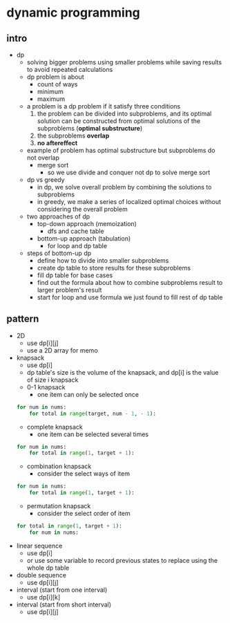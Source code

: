 # dynamic programming

## intro

- dp
    - solving bigger problems using smaller problems while saving results to avoid repeated calculations
    - dp problem is about
        - count of ways
        - minimum
        - maximum
    - a problem is a dp problem if it satisfy three conditions
        1. the problem can be divided into subproblems, and its optimal solution can be constructed from optimal solutions of the subproblems (**optimal substructure**)
        2. the subproblems **overlap**
        3. ****no aftereffect****
    - example of problem has optimal substructure but subproblems do not overlap
        - merge sort
            - so we use divide and conquer not dp to solve merge sort
    - dp vs greedy
        -  in dp, we solve overall problem by combining the solutions to subproblems
        -  in greedy, we make a series of localized optimal choices without considering the overall problem
    - two approaches of dp
        - top-down approach (memoization)
            - dfs and cache table
        - bottom-up approach (tabulation)
            - for loop and dp table
    - steps of bottom-up dp
        - define how to divide into smaller subproblems
        - create dp table to store results for these subproblems
        - fill dp table for base cases
        - find out the formula about how to combine subproblems result to larger problem's result
        - start for loop and use formula we just found to fill rest of dp table

## pattern

- 2D
    - use dp[i][j]
    - use a 2D array for memo
- knapsack
    - use dp[i]
    - dp table's size is the volume of the knapsack, and dp[i] is the value of size i knapsack
    - 0-1 knapsack
        - one item can only be selected once
    ```python
    for num in nums:
        for total in range(target, num - 1, - 1):
    ```
    - complete knapsack
        - one item can be selected several times
    ```python
    for num in nums:
        for total in range(1, target + 1):
    ```
    - combination knapsack
        - consider the select ways of item
    ```python
    for num in nums:
        for total in range(1, target + 1):
    ```
    - permutation knapsack
        - consider the select order of item
    ```python
    for total in range(1, target + 1):
        for num in nums:
    ```
- linear sequence
    - use dp[i]
    - or use some variable to record previous states to replace using the whole dp table
- double sequence
    - use dp[i][j]
- interval (start from one interval)
    - use dp[i][k]
- interval (start from short interval)
    - use dp[i][j]


